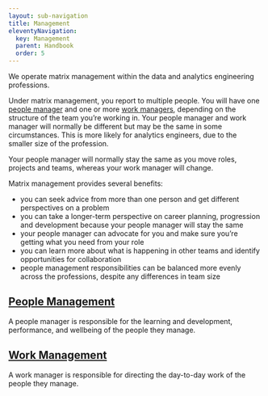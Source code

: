 ```yaml
---
layout: sub-navigation
title: Management
eleventyNavigation:
  key: Management
  parent: Handbook
  order: 5
---
```


We operate matrix management within the data and analytics engineering professions.

Under matrix management, you report to multiple people. You will have one [people manager](people-management/) and one or more [work managers](work-management/), depending on the structure of the team you’re working in. Your people manager and work manager will normally be different but may be the same in some circumstances. This is more likely for analytics engineers, due to the smaller size of the profession.

Your people manager will normally stay the same as you move roles, projects and teams, whereas your work manager will change.

Matrix management provides several benefits:

- you can seek advice from more than one person and get different perspectives on a problem
- you can take a longer-term perspective on career planning, progression and development because your people manager will stay the same
- your people manager can advocate for you and make sure you’re getting what you need from your role
- you can learn more about what is happening in other teams and identify opportunities for collaboration
- people management responsibilities can be balanced more evenly across the professions, despite any differences in team size

<div class="grid grid-cols-1 gap-4 pt-8">
  <div class="grid-card">
    <h2 class="govuk-heading-m"><a href="people-management/" class="govuk-link">People Management</a></h2>
    <p class="govuk-body">A people manager is responsible for the learning and development, performance, and wellbeing of the people they manage.</p>
  </div>
  <div class="grid-card">
    <h2 class="govuk-heading-m"><a href="work-management/" class="govuk-link">Work Management</a></h2>
    <p class="govuk-body">A work manager is responsible for directing the day-to-day work of the people they manage.</p>
  </div>
</div>
